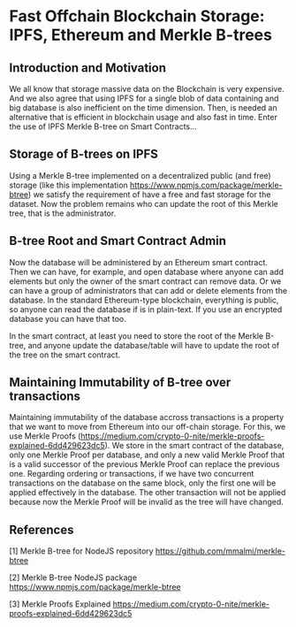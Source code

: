 ﻿# Fast Offchain Blockchain Storage: IPFS, Ethereum and Merkle B-trees
 
 ## Introduction and Motivation
 
 We all know that storage massive data on the Blockchain is very expensive. And we also agree that using IPFS for a single blob of data containing and big database is also inefficient on the time dimension. Then, is needed an alternative that is efficient in blockchain usage and also fast in time. Enter the use of IPFS Merkle B-tree on Smart Contracts...
 
 ## Storage of B-trees on IPFS
 
 Using a Merkle B-tree implemented on a decentralized public (and free) storage (like this implementation https://www.npmjs.com/package/merkle-btree) we satisfy the requirement of have a free and fast storage for the dataset. Now the problem remains who can update the root of this Merkle tree, that is the administrator.
 
 ## B-tree Root and Smart Contract Admin
 
 Now the database will be administered by an Ethereum smart contract. Then we can have, for example, and open database where anyone can add elements but only the owner of the smart contract can remove data. Or we can have a group of administrators that can add or delete elements from the database. In the standard Ethereum-type blockchain, everything is public, so anyone can read the database if is in plain-text. If you use an encrypted database you can have that too.
 
 In the smart contract, at least you need to store the root of the Merkle B-tree, and anyone update the database/table will have to update the root of the tree on the smart contract.
 
 ## Maintaining Immutability of B-tree over transactions
 
 Maintaining immutability of the database accross transactions is a property that we want to move from Ethereum into our off-chain storage. For this, we use Merkle Proofs (https://medium.com/crypto-0-nite/merkle-proofs-explained-6dd429623dc5). We store in the smart contract of the database, only one Merkle Proof per database, and only a new valid Merkle Proof that is a valid successor of the previous Merkle Proof can replace the previous one. Regarding ordering or transactions, if we have two concurrent transactions on the database on the same block, only the first one will be applied effectively in the database. The other transaction will not be applied because now the Merkle Proof will be invalid as the tree will have changed.
 
 
## References

[1] Merkle B-tree for NodeJS repository https://github.com/mmalmi/merkle-btree

[2] Merkle B-tree NodeJS package https://www.npmjs.com/package/merkle-btree

[3] Merkle Proofs Explained https://medium.com/crypto-0-nite/merkle-proofs-explained-6dd429623dc5
 
